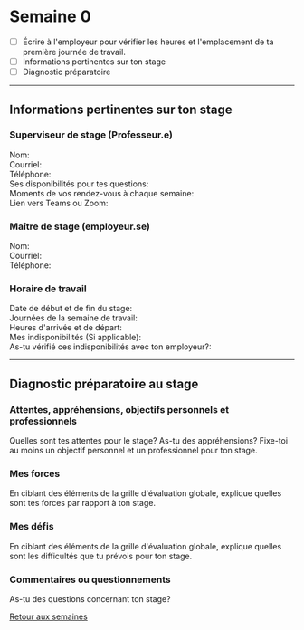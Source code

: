 # Semaine 0
- [ ] Écrire à l'employeur pour vérifier les heures et l'emplacement de ta première journée de travail. 
- [ ] Informations pertinentes sur ton stage
- [ ] Diagnostic préparatoire

***

## Informations pertinentes sur ton stage
### Superviseur de stage (Professeur.e)
Nom:    
Courriel:    
Téléphone:   
Ses disponibilités pour tes questions:    
Moments de vos rendez-vous à chaque semaine:    
Lien vers Teams ou Zoom:    

### Maître de stage (employeur.se)
Nom:    
Courriel:    
Téléphone:     

### Horaire de travail
Date de début et de fin du stage:    
Journées de la semaine de travail:    
Heures d'arrivée et de départ:     
Mes indisponibilités (Si applicable):    
As-tu vérifié ces indisponibilités avec ton employeur?:     

***

## Diagnostic préparatoire au stage
### Attentes, appréhensions, objectifs personnels et professionnels 
Quelles sont tes attentes pour le stage? As-tu des appréhensions? Fixe-toi au moins un objectif personnel et un professionnel pour ton stage. 

### Mes forces
En ciblant des éléments de la grille d'évaluation globale, explique quelles sont tes forces par rapport à ton stage. 

### Mes défis
En ciblant des éléments de la grille d'évaluation globale, explique quelles sont les difficultés que tu prévois pour ton stage. 

### Commentaires ou questionnements
As-tu des questions concernant ton stage? 

[Retour aux semaines](README.md) 
